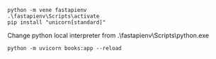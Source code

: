 ```shell
python -m vene fastapienv
.\fastapienv\Scripts\activate
pip install "unicorn[standard]"
```
Change python local interpreter from .\fastapienv\Scripts\python.exe

```shell
python -m uvicorn books:app --reload
```